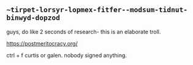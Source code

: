 ## `~tirpet-lorsyr-lopmex-fitfer--modsum-tidnut-binwyd-dopzod`
guys, do like 2 seconds of research- this is an elaborate troll. 

https://postmeritocracy.org/

ctrl + f curtis or galen. nobody signed anything.

